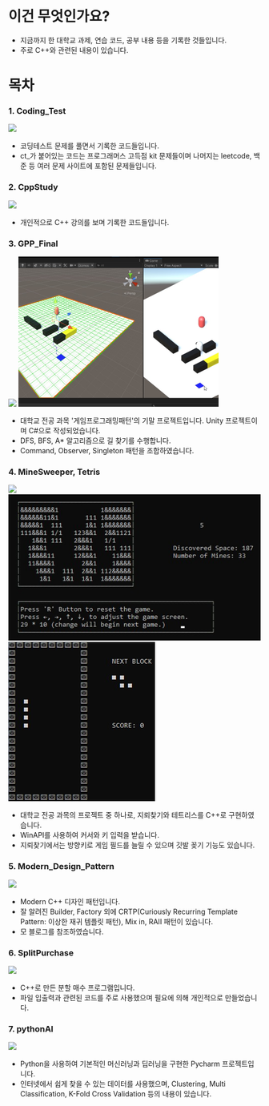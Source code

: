 # 이건 무엇인가요?
- 지금까지 한 대학교 과제, 연습 코드, 공부 내용 등을 기록한 것들입니다.
- 주로 C++와 관련된 내용이 있습니다.

# 목차
### 1. Coding_Test
<img src="https://img.shields.io/badge/C%2B%2B-00599C?style=for-the-badge&logo=c%2B%2B&logoColor=white" />

- 코딩테스트 문제를 풀면서 기록한 코드들입니다.
- ct_가 붙어있는 코드는 프로그래머스 고득점 kit 문제들이며 나머지는 leetcode, 백준 등 여러 문제 사이트에 포함된 문제들입니다.
### 2. CppStudy
<img src="https://img.shields.io/badge/C%2B%2B-00599C?style=for-the-badge&logo=c%2B%2B&logoColor=white" />

- 개인적으로 C++ 강의를 보며 기록한 코드들입니다.
### 3. GPP_Final
<img src="https://img.shields.io/badge/C%23-239120?style=for-the-badge&logo=c-sharp&logoColor=white" />
<img src="readme-images/gppfinal.jpg" width="400" height="300"></img>

- 대학교 전공 과목 '게임프로그래밍패턴'의 기말 프로젝트입니다. Unity 프로젝트이며 C#으로 작성되었습니다.
- DFS, BFS, A* 알고리즘으로 길 찾기를 수행합니다.
- Command, Observer, Singleton 패턴을 조합하였습니다.
### 4. MineSweeper, Tetris
<img src="https://img.shields.io/badge/C%2B%2B-00599C?style=for-the-badge&logo=c%2B%2B&logoColor=white" />
<img src="readme-images/mine.jpg"></img>
<img src="readme-images/tetris.jpg"></img>

- 대학교 전공 과목의 프로젝트 중 하나로, 지뢰찾기와 테트리스를 C++로 구현하였습니다.
- WinAPI를 사용하여 커서와 키 입력을 받습니다.
- 지뢰찾기에서는 방향키로 게임 필드를 늘릴 수 있으며 깃발 꽂기 기능도 있습니다.
### 5. Modern_Design_Pattern
<img src="https://img.shields.io/badge/C%2B%2B-00599C?style=for-the-badge&logo=c%2B%2B&logoColor=white" />

- Modern C++ 디자인 패턴입니다.
- 잘 알려진 Builder, Factory 외에 CRTP(Curiously Recurring Template Pattern: 이상한 재귀 템플릿 패턴), Mix in, RAII 패턴이 있습니다.
- 모 블로그를 참조하였습니다.
### 6. SplitPurchase
<img src="https://img.shields.io/badge/C%2B%2B-00599C?style=for-the-badge&logo=c%2B%2B&logoColor=white" />

- C++로 만든 분할 매수 프로그램입니다.
- 파일 입출력과 관련된 코드를 주로 사용했으며 필요에 의해 개인적으로 만들었습니다.
### 7. pythonAI
<img src="https://img.shields.io/badge/Python-14354C?style=for-the-badge&logo=python&logoColor=white" />

- Python을 사용하여 기본적인 머신러닝과 딥러닝을 구현한 Pycharm 프로젝트입니다.
- 인터넷에서 쉽게 찾을 수 있는 데이터를 사용했으며, Clustering, Multi Classification, K-Fold Cross Validation 등의 내용이 있습니다.
